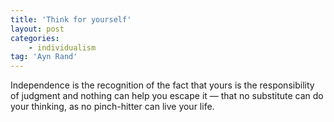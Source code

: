 ```yaml
---
title: 'Think for yourself'
layout: post
categories:
    - individualism
tag: 'Ayn Rand'
---
```


Independence is the recognition of the fact that yours is the responsibility of judgment and nothing can help you escape it — that no substitute can do your thinking, as no pinch-hitter can live your life.